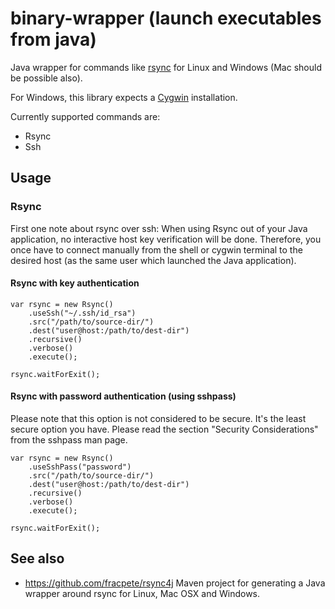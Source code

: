 # binary-wrapper (launch executables from java)

Java wrapper for commands like [rsync](http://rsync.samba.org/) for Linux and Windows (Mac should be possible also).

For Windows, this library expects a [Cygwin](https://www.cygwin.com/) installation.

Currently supported commands are:

- Rsync
- Ssh

## Usage

### Rsync

First one note about rsync over ssh: When using Rsync out of your Java application, no interactive host key verification will be done.
Therefore, you once have to connect manually from the shell or cygwin terminal to the desired host 
(as the same user which launched the Java application). 

#### Rsync with key authentication

```
var rsync = new Rsync()
    .useSsh("~/.ssh/id_rsa")
    .src("/path/to/source-dir/")
    .dest("user@host:/path/to/dest-dir")
    .recursive()
    .verbose()
    .execute();

rsync.waitForExit();
```

#### Rsync with password authentication (using sshpass)

Please note that this option is not considered to be secure. It's the least
secure option you have. Please read the section "Security Considerations" from
the sshpass man page.

```
var rsync = new Rsync()
    .useSshPass("password")
    .src("/path/to/source-dir/")
    .dest("user@host:/path/to/dest-dir")
    .recursive()
    .verbose()
    .execute();

rsync.waitForExit();
```

## See also

- https://github.com/fracpete/rsync4j
  Maven project for generating a Java wrapper around rsync for Linux, Mac OSX and Windows.